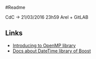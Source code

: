 #Readme 

CdC -> 21/03/2016 23h59
    Arel + GitLAB
    
## Links

* [Introducing to OpenMP library](http://bisqwit.iki.fi/story/howto/openmp/)
* [Docs about DateTime library of Boost](http://www.boost.org/doc/libs/1_38_0/doc/html/date_time/posix_time.html#date_time.posix_time.time_duration)
